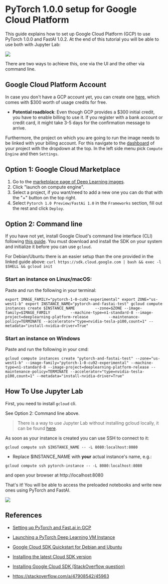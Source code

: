 # PyTorch 1.0.0 setup for Google Cloud Platform

This guide explains how to set up Google Cloud Platform (GCP) to use PyTorch 1.0.0 and FastAI 1.0.2. At the end of this tutorial you will be able to use both with Jupyter Lab:

![](https://cdn-images-1.medium.com/max/1000/1*AKAQ25dYfnYnY0gKzcsWKw.png)

There are two ways to achieve this, one via the UI and the other via command line. 


## Google Cloud Platform Account
In case you don't have a GCP account yet, you can create one [here](https://cloud.google.com/),  which comes with $300 worth of usage credits for free. 

+ **Potential roadblock**: Even though GCP provides a $300 initial credit, you have to enable billing to use it. If you register with a bank account or credit card, it might take 3-5 days for the confirmation message to arrive.

Furthermore, the project on which you are going to run the image needs to be linked with your billing account. For this navigate to the [dashboard](https://console.cloud.google.com/home/dashboard) of your project with the dropdown at the top. In the left side menu pick `Compute Engine` and then `Settings`.

<!--- ![](https://raw.githubusercontent.com/andandandand/images-for-colab-notebooks/master/enable-billing.png) 

![create billing account](https://raw.githubusercontent.com/andandandand/images-for-colab-notebooks/master/create-billing-account.png)


![Verify your bank account](https://raw.githubusercontent.com/andandandand/images-for-colab-notebooks/master/verify-your-bank-account-gcp.png)-->


## Option 1: Google Cloud Marketplace


1. Go to the [marketplace page of Deep Learning images](https://console.cloud.google.com/marketplace/details/click-to-deploy-images/deeplearning
).
2. Click "launch on compute engine".
3. Select a project, if you want/need to add a new one you can do that with the "+" button on the top right. 
4. Select `Pytorch 1.0 Preview/FastAi 1.0` in the `Frameworks` section, fill out the rest and click `Deploy`.


## Option 2: Command line

If you have not yet, install Google Cloud's command line interface (CLI) following [this guide](https://cloud.google.com/sdk/docs/#install_the_latest_cloud_tools_version_cloudsdk_current_version). You must download and install the SDK on your system and initialize it before you can use `gcloud`. 

For Debian/Ubuntu there is an easier setup than the one provided in the linked guide above: `curl https://sdk.cloud.google.com | bash && exec -l $SHELL && gcloud init`
### Start an instance on Linux/macOS: 

Paste and run the following in your terminal:

`export IMAGE_FAMILY="pytorch-1-0-cu92-experimental" export ZONE="us-west1-b" export INSTANCE_NAME="pytorch-and-fastai-test" gcloud compute instances create $INSTANCE_NAME         --zone=$ZONE --image-family=$IMAGE_FAMILY         --machine-type=n1-standard-8 --image-project=deeplearning-platform-release         --maintenance-policy=TERMINATE --accelerator="type=nvidia-tesla-p100,count=1" --metadata="install-nvidia-driver=True"`

### Start an instance on Windows 

Paste and run the following in your cmd:

`gcloud compute instances create "pytorch-and-fastai-test" --zone="us-west1-b" --image-family="pytorch-1-0-cu92-experimental" --machine-type=n1-standard-8 --image-project=deeplearning-platform-release --maintenance-policy=TERMINATE --accelerator="type=nvidia-tesla-p100,count=1" --metadata="install-nvidia-driver=True"`

## How To Use Jupyter Lab
First, you need to install `gcloud` cli. 

See Option 2: Command line above. 

>There is a way to use Jupyter Lab without installing gcloud locally, it can be found [here](https://blog.kovalevskyi.com/semi-managed-jupyter-lab-with-access-to-google-cloud-resources-cc6f9e439416).

As soon as your instance is created you can use SSH to connect to it:

``gcloud compute ssh $INSTANCE_NAME -- -L 8080:localhost:8080``

* Replace $INSTANCE_NAME with **your** actual instance's name, e.g.:

``gcloud compute ssh pytorch-instance -- -L 8080:localhost:8080``

and open your browser at http://localhost:8080 

That's it! You will be able to access the preloaded notebooks and write new ones using PyTorch and FastAI. 

![](https://raw.githubusercontent.com/andandandand/images-for-colab-notebooks/master/jupyterlab-screenshot.png)

## References

+ [Setting up PyTorch and Fast.ai in GCP](https://blog.kovalevskyi.com/google-compute-engine-now-has-images-with-pytorch-1-0-0-and-fastai-1-0-2-57c49efd74bb)

+ [Launching a PyTorch Deep Learning VM Instance](https://cloud.google.com/deep-learning-vm/docs/pytorch_start_instance)

+ [Google Cloud SDK Quickstart for Debian and Ubuntu](https://cloud.google.com/sdk/docs/quickstart-debian-ubuntu)

+ [Installing the latest Cloud SDK version](https://cloud.google.com/sdk/docs/#install_the_latest_cloud_tools_version_cloudsdk_current_version)

+ [Installing Google Cloud SDK (StackOverflow question)](https://stackoverflow.com/questions/46822766/sudo-apt-get-update-sudo-apt-get-install-google-cloud-sdk-cannot-be-done)
+ https://stackoverflow.com/a/47908542/45963
